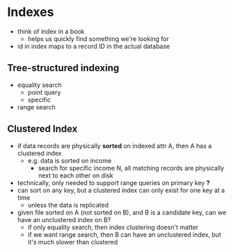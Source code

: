 # Indexes
- think of index in a book
	- helps us quickly find something we're looking for
- id in index maps to a record ID in the actual database
## Tree-structured indexing
- equality search
	- point query
	- specific
- range search
## Clustered Index
- if data records are physically **sorted** on indexed attr A, then A has a clustered index
	- e.g. data is sorted on income
		- search for specific income N, all matching records are physically next to each other on disk
- technically, only needed to support range queries on primary key **?**
- can sort on any key, but a clustered index can only exist for one key at a time
	- unless the data is replicated
- given file sorted on A (not sorted on B), and B is a candidate key, can we have an unclustered index on B?
	- if only equality search, then index clustering doesn't matter
	- if we want range search, then B can have an unclustered index, but it's much slower than clustered